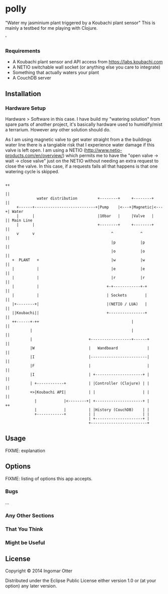 # polly
"Water my jasminium plant triggered by a Koubachi plant sensor"
This is mainly a testbed for me playing with Clojure.

'
### Requirements
* A Koubachi plant sensor and API access from https://labs.koubachi.com
* A NETIO switchable wall socket (or anything else you care to integrate)
* Something that actually waters your plant
* A CouchDB server

## Installation

### Hardware Setup
Hardware > Software in this case.
I have build my "watering solution" from spare parts of another project, it's basically hardware used to humidify/mist a terrarium. However any other solution should do.

As I am using magnetic valve to get water straight from a the buildings water line there is a tangiable risk that I experience water damage if this valve is left open. 
I am using a NETIO (http://www.netio-products.com/en/overview/) which permits me to have the "open valve -> wait -> close valve"  just on the NETIO without needing an extra request to close the valve.
In this case, if a requests fails all that happens is that one watering cycle is skipped.


                                                                          ++
                                                                          ||
                  water distribution         +--------+     +--------+    ||
         +------+---------------------------+|Pump    |<---+|Magnetic|<---+| Water
         |      |                            |10bar   |     |Valve   |    || Main Line
         |      |                            +--------+     +--------+    ||
         v      v                                  ^            ^         ||
                                                   |p           |p        ||
                                                   |o           |o        ||
       +  PLANT   +                                |w           |w        ||
       |          |                                |e           |e        ||
       |          |                                |r           |r        ||
       |          |                              +-+------------+-+       ||
       |          |                              | Sockets        |       ||
       |+--------+|                              |(NETIO / LUA)   |       ||
       ||Koubachi||                              +----------------+       ||
       ++------+-++                                         |             ||
               |                                            |             ||
               |                         +------------------+------+      ||
               |W                        |   Wandboard             |      ||
               |I                        |-------------------------|      ||
               |F                        |                         |      ||
               |I                        | +---------------------+ |      ||
               | +------------+          | |Controller (Clojure) | |      ||
               +>|Koubachi API|          | |                     | |      ||
                 |            |<--------+| +---------------------+ |      ++
                 |            |          | |History (CouchDB)    | |
                 +------------+          | |                     | |
                                         | +---------------------+ |
                                         +-------------------------+

## Usage

FIXME: explanation


## Options

FIXME: listing of options this app accepts.



### Bugs

...

### Any Other Sections
### That You Think
### Might be Useful

## License

Copyright © 2014 Ingomar Otter

Distributed under the Eclipse Public License either version 1.0 or (at
your option) any later version.
